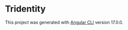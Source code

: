 # Tridentity

This project was generated with [Angular CLI](https://github.com/angular/angular-cli) version 17.0.0.
